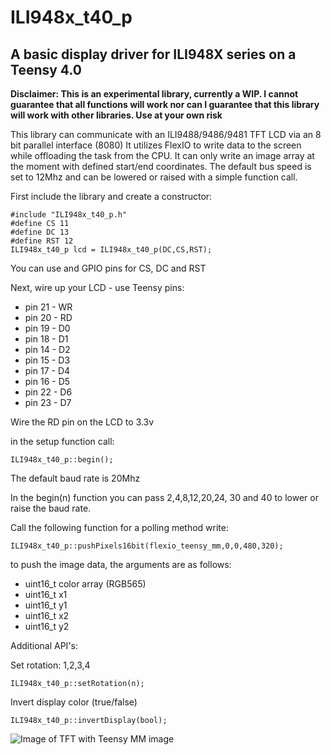 # ILI948x_t40_p
## A basic display driver for ILI948X series on a Teensy 4.0

**Disclaimer: This is an experimental library, currently a WIP. I cannot guarantee that all functions will work nor can I guarantee that this library will work with other libraries. Use at your own risk**  

This library can communicate with an ILI9488/9486/9481 TFT LCD via an 8 bit parallel interface (8080)
It utilizes FlexIO to write data to the screen while offloading the task from the CPU.
It can only write an image array at the moment with defined start/end coordinates.
The default bus speed is set to 12Mhz and can be lowered or raised with a simple function call.

First include the library and create a constructor:
```
#include "ILI948x_t40_p.h"
#define CS 11
#define DC 13
#define RST 12
ILI948x_t40_p lcd = ILI948x_t40_p(DC,CS,RST);
```
You can use and GPIO pins for CS, DC and RST

Next, wire up your LCD - use Teensy pins:
* pin 21 - WR
* pin 20 - RD
* pin 19 - D0
* pin 18 - D1
* pin 14 - D2
* pin 15 - D3
* pin 17 - D4
* pin 16 - D5
* pin 22 - D6
* pin 23 - D7
   
Wire the RD pin on the LCD to 3.3v

in the setup function call:
```
ILI948x_t40_p::begin();
```
The default baud rate is 20Mhz

In the begin(n) function you can pass 2,4,8,12,20,24, 30 and 40 to lower or raise the baud rate.


Call the following function for a polling method write:
```
ILI948x_t40_p::pushPixels16bit(flexio_teensy_mm,0,0,480,320);
```

to push the image data, the arguments are as follows:
* uint16_t color array (RGB565)
* uint16_t x1
* uint16_t y1
* uint16_t x2
* uint16_t y2

Additional API's:


Set rotation: 1,2,3,4
```
ILI948x_t40_p::setRotation(n);
```

Invert display color (true/false)
```
ILI948x_t40_p::invertDisplay(bool);
```

![Image of TFT with Teensy MM image](https://github.com/david-res/ILI948x_t40_p/blob/master/mm_flexio_example.jpg)

